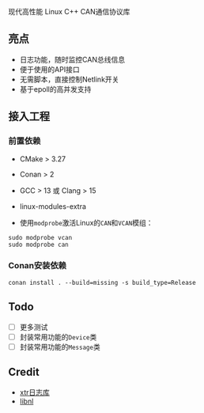 现代高性能 Linux C++ CAN通信协议库

## 亮点

- 日志功能，随时监控CAN总线信息
- 便于使用的API接口
- 无需脚本，直接控制Netlink开关
- 基于epoll的高并发支持

## 接入工程

### 前置依赖

- CMake > 3.27
- Conan > 2
- GCC > 13 或 Clang > 15
- linux-modules-extra

- 使用`modprobe`激活Linux的`CAN`和`VCAN`模组：

```shell
sudo modprobe vcan
sudo modprobe can
```

### Conan安装依赖

```shell
conan install . --build=missing -s build_type=Release
```

## Todo

- [ ] 更多测试
- [ ] 封装常用功能的`Device`类
- [ ] 封装常用功能的`Message`类

## Credit

- [xtr日志库](https://github.com/choll/xtr)
- [libnl](https://github.com/thom311/libnl)